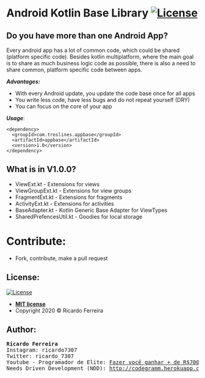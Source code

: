 
# Android Kotlin Base Library [![License](http://img.shields.io/:license-mit-blue.svg?style=flat-square)](http://badges.mit-license.org)

## Do you have more than one Android App?

Every android app has a lot of common code, which could be shared (platform specific code). Besides kotlin multiplatform, where the main goal is to share as much business logic code as possible, there is also a need to share common, platform specific code between apps.

**_Advantages:_**

- With every Android update, you update the code base once for all apps
- You write less code, have less bugs and do not repeat yourself (DRY)
- You can focus on the core of your app

**_Usage_**:
```
<dependency>
  <groupId>com.treslines.appbase</groupId>
  <artifactId>appbase</artifactId>
  <version>1.0</version>
</dependency>
```

## What is in V1.0.0?
- ViewExt.kt - Extensions for views
- ViewGroupExt.kt - Extensions for view groups
- FragmentExt.kt - Extensions for fragments
- ActivityExt.kt - Extensions for activities
- BaseAdapter.kt - Kotlin Generic Base Adapter for ViewTypes
- SharedPrefencesUtil.kt - Goodies for local storage

# Contribute:
  - Fork, contribute, make a pull request

## License:
[![License](http://img.shields.io/:license-mit-blue.svg?style=flat-square)](http://badges.mit-license.org)
- **[MIT license](http://opensource.org/licenses/mit-license.php)**
- Copyright 2020 © Ricardo Ferreira

## Author:
<pre>
<b>Ricardo Ferreira</b>
Instagram: ricardo7307
Twitter: ricardo_7307
Youtube - Programador de Elite: <a href="https://www.youtube.com/channel/UCsEdUK6zNAA95aGlqoBOclQ?sub_confirmation=1">Fazer você ganhar + de R$700.000/ano programando!</a>
Needs Driven Development (NDD): <a href="http://codegramm.herokuapp.com/index.html">http://codegramm.herokuapp.com/index.html</a>
</pre>
